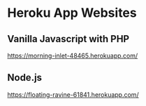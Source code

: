# Heroku App Websites

## Vanilla Javascript with PHP
https://morning-inlet-48465.herokuapp.com/

## Node.js
https://floating-ravine-61841.herokuapp.com/
